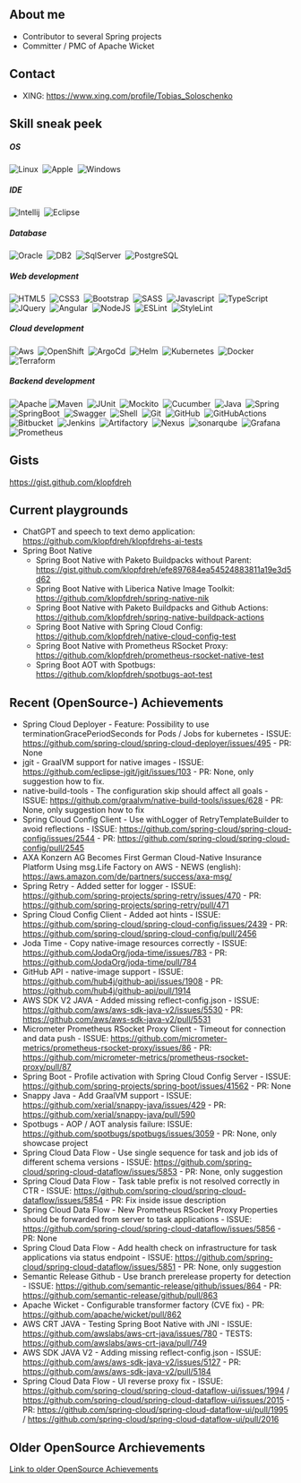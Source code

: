 ## About me
* Contributor to several Spring projects
* Committer / PMC of Apache Wicket

## Contact
* XING: https://www.xing.com/profile/Tobias_Soloschenko

<!-- https://dev.to/envoy_/150-badges-for-github-pnk -->
## Skill sneak peek

##### OS

![Linux](https://img.shields.io/badge/Linux-FCC624?style=for-the-badge&logo=linux&logoColor=black)&nbsp;
![Apple](https://img.shields.io/badge/mac%20os-000000?style=for-the-badge&logo=apple&logoColor=white)&nbsp;
![Windows](https://img.shields.io/badge/Windows-0078D6?style=for-the-badge&logo=windows&logoColor=white)

##### IDE

![Intellij](https://img.shields.io/badge/IntelliJ_IDEA-000000.svg?style=for-the-badge&logo=intellij-idea&logoColor=white)&nbsp;
![Eclipse](https://img.shields.io/badge/Eclipse-2C2255?style=for-the-badge&logo=eclipse&logoColor=white)

##### Database

![Oracle](https://img.shields.io/badge/Oracle-F80000?style=for-the-badge&logo=Oracle&logoColor=white)&nbsp;
![DB2](https://img.shields.io/badge/DB2-000000?style=for-the-badge&logo=ibm&logoColor=white)&nbsp;
![SqlServer](https://img.shields.io/badge/Microsoft%20SQL%20Server-CC2927?style=for-the-badge&logo=microsoft%20sql%20server&logoColor=white)&nbsp;
![PostgreSQL](https://img.shields.io/badge/PostgreSQL-316192?style=for-the-badge&logo=postgresql&logoColor=white)

##### Web development

![HTML5](https://img.shields.io/badge/HTML5-E34F26?style=for-the-badge&logo=html5&logoColor=white)&nbsp;
![CSS3](https://img.shields.io/badge/CSS3-1572B6?style=for-the-badge&logo=css3&logoColor=white)&nbsp;
![Bootstrap](https://img.shields.io/badge/Bootstrap-563D7C?style=for-the-badge&logo=bootstrap&logoColor=white)&nbsp;
![SASS](https://img.shields.io/badge/Sass-CC6699?style=for-the-badge&logo=sass&logoColor=white)&nbsp;
![Javascript](https://img.shields.io/badge/JavaScript-F7DF1E?style=for-the-badge&logo=javascript&logoColor=black)&nbsp;
![TypeScript](https://img.shields.io/badge/TypeScript-FFFFFF?style=for-the-badge&logo=typescript&logoColor=blue)&nbsp;
![JQuery](https://img.shields.io/badge/jQuery-0769AD?style=for-the-badge&logo=jquery&logoColor=white")&nbsp;
![Angular](https://img.shields.io/badge/AngularJS-E23237?style=for-the-badge&logo=angularjs&logoColor=white")&nbsp;
![NodeJS](https://img.shields.io/badge/Node.js-43853D?style=for-the-badge&logo=node.js&logoColor=white")&nbsp;
![ESLint](https://img.shields.io/badge/eslint-3A33D1?style=for-the-badge&logo=eslint&logoColor=white")&nbsp;
![StyleLint](https://img.shields.io/badge/stylelint-000?style=for-the-badge&logo=stylelint&logoColor=white")&nbsp;

##### Cloud development

![Aws](https://img.shields.io/badge/Amazon_AWS-FF9900?style=for-the-badge&logo=amazonaws&logoColor=white)&nbsp;
![OpenShift](https://img.shields.io/badge/OpenShift-FFFFFF?style=for-the-badge&logo=redhatopenshift&logoColor=red)&nbsp;
![ArgoCd](https://img.shields.io/badge/Argo_CD-009485?style=for-the-badge&logo=argo)&nbsp;
![Helm](https://img.shields.io/badge/Helm-FFFFFF?style=for-the-badge&logo=helm&logoColor=blue)&nbsp;
![Kubernetes](https://img.shields.io/badge/Kubernetes-FFFFFF?style=for-the-badge&logo=kubernetes&logoColor=blue)&nbsp;
![Docker](https://img.shields.io/badge/Docker-0b214a?style=for-the-badge&logo=docker&logoColor=blue)&nbsp;
![Terraform](https://img.shields.io/badge/terraform-%235835CC.svg?style=for-the-badge&logo=terraform&logoColor=white)

##### Backend development

![Apache](https://img.shields.io/badge/apache-%23D42029.svg?style=for-the-badge&logo=apache&logoColor=white)
![Maven](https://img.shields.io/badge/Apache_Maven-FFFFFF?style=for-the-badge&logo=apachemaven&logoColor=red)&nbsp;
![JUnit](https://img.shields.io/badge/Junit-25a162?style=for-the-badge&logo=junit5&logoColor=dc524a)&nbsp;
![Mockito](https://img.shields.io/badge/Mockito-C5D9C8?style=for-the-badge&logoColor=blue)&nbsp;
![Cucumber](https://img.shields.io/badge/cucumber-FFFFFF?style=for-the-badge&logo=cucumber&logoColor=blue)&nbsp;
![Java](https://img.shields.io/badge/Java-ED8B00?style=for-the-badge&logo=java&logoColor=white)&nbsp;
![Spring](https://img.shields.io/badge/Spring-FFFFFF?style=for-the-badge&logo=spring)&nbsp;
![SpringBoot](https://img.shields.io/badge/spring_boot-1b1f23?style=for-the-badge&logo=springboot)&nbsp;
![Swagger](https://img.shields.io/badge/-Swagger-%23Clojure?style=for-the-badge&logo=swagger&logoColor=white)&nbsp;
![Shell](https://img.shields.io/badge/Shell_Script-121011?style=for-the-badge&logo=gnu-bash&logoColor=white)&nbsp;
![Git](https://img.shields.io/badge/Git-f0efe7?style=for-the-badge&logo=git)&nbsp;
![GitHub](https://img.shields.io/badge/GitHub-100000?style=for-the-badge&logo=github&logoColor=white)&nbsp;
![GitHubActions](https://img.shields.io/badge/github_actions-000000?style=for-the-badge&logo=githubactions&logoColor=white)&nbsp;
![Bitbucket](https://img.shields.io/badge/Bitbucket-0747a6?style=for-the-badge&logo=bitbucket&logoColor=white)&nbsp;
![Jenkins](https://img.shields.io/badge/jenkins-4a5568?style=for-the-badge&logo=jenkins)&nbsp;
![Artifactory](https://img.shields.io/badge/artifactory-FFFFFF?style=for-the-badge&logo=jfrog&logoColor=green)&nbsp;
![Nexus](https://img.shields.io/badge/Nexus-1ABA73?style=for-the-badge)&nbsp;
![sonarqube](https://img.shields.io/badge/sonarqube-FFFFFF?style=for-the-badge&logo=sonarqube)&nbsp;
![Grafana](https://img.shields.io/badge/grafana-%23F46800.svg?style=for-the-badge&logo=grafana&logoColor=white)&nbsp;
![Prometheus](https://img.shields.io/badge/Prometheus-E6522C?style=for-the-badge&logo=Prometheus&logoColor=white)

## Gists

https://gist.github.com/klopfdreh

## Current playgrounds

* ChatGPT and speech to text demo application: https://github.com/klopfdreh/klopfdrehs-ai-tests
* Spring Boot Native
  * Spring Boot Native with Paketo Buildpacks without Parent: https://gist.github.com/klopfdreh/efe897684ea54524883811a19e3d5d62
  * Spring Boot Native with Liberica Native Image Toolkit: https://github.com/klopfdreh/spring-native-nik
  * Spring Boot Native with Paketo Buildpacks and Github Actions: https://github.com/klopfdreh/spring-native-buildpack-actions
  * Spring Boot Native with Spring Cloud Config: https://github.com/klopfdreh/native-cloud-config-test
  * Spring Boot Native with Prometheus RSocket Proxy: https://github.com/klopfdreh/prometheus-rsocket-native-test
  * Spring Boot AOT with Spotbugs: https://github.com/klopfdreh/spotbugs-aot-test

## Recent (OpenSource-) Achievements
* Spring Cloud Deployer - Feature: Possibility to use terminationGracePeriodSeconds for Pods / Jobs for kubernetes - ISSUE: https://github.com/spring-cloud/spring-cloud-deployer/issues/495 - PR: None
* jgit - GraalVM support for native images - ISSUE: https://github.com/eclipse-jgit/jgit/issues/103 - PR: None, only suggestion how to fix.
* native-build-tools - The configuration skip should affect all goals - ISSUE: https://github.com/graalvm/native-build-tools/issues/628 - PR: None, only suggestion how to fix
* Spring Cloud Config Client - Use withLogger of RetryTemplateBuilder to avoid reflections - ISSUE: https://github.com/spring-cloud/spring-cloud-config/issues/2544 - PR: https://github.com/spring-cloud/spring-cloud-config/pull/2545
* AXA Konzern AG Becomes First German Cloud-Native Insurance Platform Using msg.Life Factory on AWS - NEWS (english): https://aws.amazon.com/de/partners/success/axa-msg/
* Spring Retry - Added setter for logger - ISSUE: https://github.com/spring-projects/spring-retry/issues/470 - PR: https://github.com/spring-projects/spring-retry/pull/471
* Spring Cloud Config Client - Added aot hints - ISSUE: https://github.com/spring-cloud/spring-cloud-config/issues/2439 - PR: https://github.com/spring-cloud/spring-cloud-config/pull/2456
* Joda Time - Copy native-image resources correctly - ISSUE: https://github.com/JodaOrg/joda-time/issues/783 - PR: https://github.com/JodaOrg/joda-time/pull/784
* GitHub API - native-image support - ISSUE: https://github.com/hub4j/github-api/issues/1908 - PR: https://github.com/hub4j/github-api/pull/1914
* AWS SDK V2 JAVA - Added missing reflect-config.json - ISSUE: https://github.com/aws/aws-sdk-java-v2/issues/5530 - PR: https://github.com/aws/aws-sdk-java-v2/pull/5531
* Micrometer Prometheus RSocket Proxy Client - Timeout for connection and data push - ISSUE: https://github.com/micrometer-metrics/prometheus-rsocket-proxy/issues/86 - PR: https://github.com/micrometer-metrics/prometheus-rsocket-proxy/pull/87
* Spring Boot - Profile activation with Spring Cloud Config Server - ISSUE: https://github.com/spring-projects/spring-boot/issues/41562 - PR: None
* Snappy Java - Add GraalVM support - ISSUE: https://github.com/xerial/snappy-java/issues/429 - PR: https://github.com/xerial/snappy-java/pull/590
* Spotbugs - AOP / AOT analysis failure: ISSUE: https://github.com/spotbugs/spotbugs/issues/3059 - PR: None, only showcase project
* Spring Cloud Data Flow - Use single sequence for task and job ids of different schema versions - ISSUE: https://github.com/spring-cloud/spring-cloud-dataflow/issues/5853 - PR: None, only suggestion 
* Spring Cloud Data Flow - Task table prefix is not resolved correctly in CTR - ISSUE: https://github.com/spring-cloud/spring-cloud-dataflow/issues/5854 - PR: Fix inside issue description
* Spring Cloud Data Flow - New Prometheus RSocket Proxy Properties should be forwarded from server to task applications - ISSUE: https://github.com/spring-cloud/spring-cloud-dataflow/issues/5856 - PR: None
* Spring Cloud Data Flow - Add health check on infrastructure for task applications via status endpoint - ISSUE: https://github.com/spring-cloud/spring-cloud-dataflow/issues/5851 - PR: None, only suggestion
* Semantic Release Github - Use branch prerelease property for detection - ISSUE: https://github.com/semantic-release/github/issues/864 - PR: https://github.com/semantic-release/github/pull/863
* Apache Wicket - Configurable transformer factory (CVE fix) - PR: https://github.com/apache/wicket/pull/862
* AWS CRT JAVA - Testing Spring Boot Native with JNI - ISSUE: https://github.com/awslabs/aws-crt-java/issues/780 - TESTS: https://github.com/awslabs/aws-crt-java/pull/749
* AWS SDK JAVA V2 - Adding missing reflect-config.json - ISSUE: https://github.com/aws/aws-sdk-java-v2/issues/5127 - PR: https://github.com/aws/aws-sdk-java-v2/pull/5184
* Spring Cloud Data Flow - UI reverse proxy fix - ISSUE: https://github.com/spring-cloud/spring-cloud-dataflow-ui/issues/1994 / https://github.com/spring-cloud/spring-cloud-dataflow-ui/issues/2015 - PR: https://github.com/spring-cloud/spring-cloud-dataflow-ui/pull/1995 / https://github.com/spring-cloud/spring-cloud-dataflow-ui/pull/2016

## Older OpenSource Archievements
[Link to older OpenSource Achievements](ACHIEVEMENTS.md)
